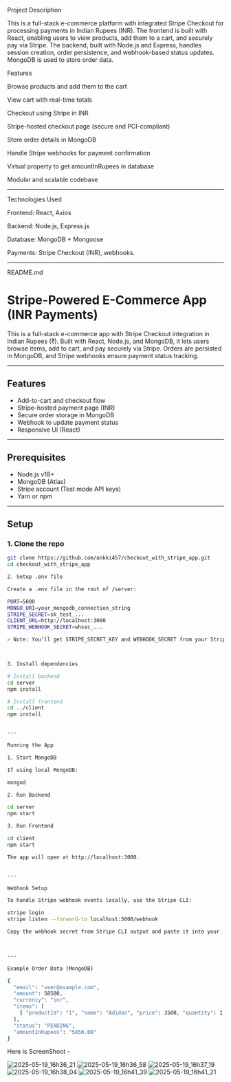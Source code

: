 Project Description

This is a full-stack e-commerce platform with integrated Stripe Checkout for processing payments in Indian Rupees (INR). The frontend is built with React, enabling users to view products, add them to a cart, and securely pay via Stripe. The backend, built with Node.js and Express, handles session creation, order persistence, and webhook-based status updates. MongoDB is used to store order data.

Features

Browse products and add them to the cart

View cart with real-time totals

Checkout using Stripe in INR

Stripe-hosted checkout page (secure and PCI-compliant)

Store order details in MongoDB

Handle Stripe webhooks for payment confirmation

Virtual property to get amountInRupees in database

Modular and scalable codebase



---


Technologies Used

Frontend: React, Axios

Backend: Node.js, Express.js

Database: MongoDB + Mongoose

Payments: Stripe Checkout (INR), webhooks.




---

README.md

# Stripe-Powered E-Commerce App (INR Payments)

This is a full-stack e-commerce app with Stripe Checkout integration in Indian Rupees (₹). Built with React, Node.js, and MongoDB, it lets users browse items, add to cart, and pay securely via Stripe. Orders are persisted in MongoDB, and Stripe webhooks ensure payment status tracking.

---

## Features

- Add-to-cart and checkout flow
- Stripe-hosted payment page (INR)
- Secure order storage in MongoDB
- Webhook to update payment status
- Responsive UI (React)

---

## Prerequisites

- Node.js v18+
- MongoDB (Atlas)
- Stripe account (Test mode API keys)
- Yarn or npm

---

## Setup

### 1. Clone the repo

```bash
git clone https://github.com/ankki457/checkout_with_stripe_app.git
cd checkout_with_stripe_app

2. Setup .env file

Create a .env file in the root of /server:

PORT=5000
MONGO_URI=your_mongodb_connection_string
STRIPE_SECRET=sk_test_...
CLIENT_URL=http://localhost:3000
STRIPE_WEBHOOK_SECRET=whsec_...

> Note: You’ll get STRIPE_SECRET_KEY and WEBHOOK_SECRET from your Stripe dashboard.



3. Install dependencies

# Install backend
cd server
npm install

# Install frontend
cd ../client
npm install


---

Running the App

1. Start MongoDB

If using local MongoDB:

mongod

2. Run Backend

cd server
npm start

3. Run Frontend

cd client
npm start

The app will open at http://localhost:3000.


---

Webhook Setup

To handle Stripe webhook events locally, use the Stripe CLI:

stripe login
stripe listen --forward-to localhost:5000/webhook

Copy the webhook secret from Stripe CLI output and paste it into your .env as STRIPE_WEBHOOK_SECRET.



---

Example Order Data (MongoDB)

{
  "email": "user@example.com",
  "amount": 58500,
  "currency": "inr",
  "items": [
    { "productId": "1", "name": "Adidas", "price": 3500, "quantity": 1 }
  ],
  "status": "PENDING",
  "amountInRupees": "5850.00"
}

```

Here is ScreenShoot - 

![2025-05-19_16h36_21](https://github.com/user-attachments/assets/db1b8746-b695-4050-bcdb-fa22e73e45d1)
![2025-05-19_16h36_58](https://github.com/user-attachments/assets/82e3e48b-27fd-4ea6-abdf-f3e1eedbffb5)
![2025-05-19_16h37_19](https://github.com/user-attachments/assets/803f1708-dcd8-475a-9135-dd8d3e879967)
![2025-05-19_16h38_04](https://github.com/user-attachments/assets/93986764-f800-45c2-b2a5-16e8eca0f802)
![2025-05-19_16h41_39](https://github.com/user-attachments/assets/0fd65015-a180-461e-8dce-cd81f1d9cd27)
![2025-05-19_16h41_21](https://github.com/user-attachments/assets/019e1b51-85c8-4758-82f3-c9d3a19d6b94)
